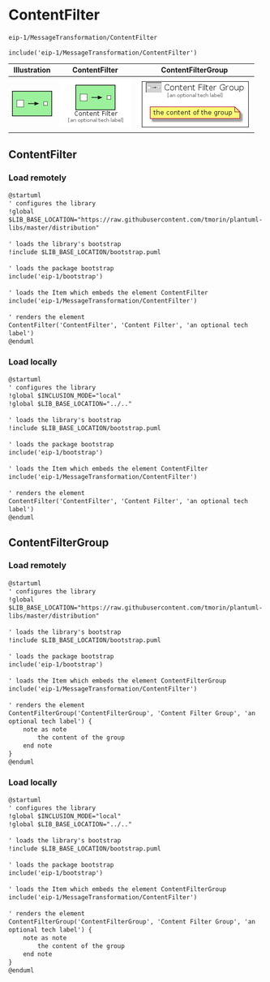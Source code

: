 # ContentFilter


```text
eip-1/MessageTransformation/ContentFilter
```

```text
include('eip-1/MessageTransformation/ContentFilter')
```



| Illustration | ContentFilter | ContentFilterGroup |
| :---: | :---: | :---: |
| ![illustration for Illustration](../../eip-1/MessageTransformation/ContentFilter.png) | ![illustration for ContentFilter](../../eip-1/MessageTransformation/ContentFilter.Local.png) | ![illustration for ContentFilterGroup](../../eip-1/MessageTransformation/ContentFilterGroup.Local.png) |




## ContentFilter

### Load remotely
```plantuml
@startuml
' configures the library
!global $LIB_BASE_LOCATION="https://raw.githubusercontent.com/tmorin/plantuml-libs/master/distribution"

' loads the library's bootstrap
!include $LIB_BASE_LOCATION/bootstrap.puml

' loads the package bootstrap
include('eip-1/bootstrap')

' loads the Item which embeds the element ContentFilter
include('eip-1/MessageTransformation/ContentFilter')

' renders the element
ContentFilter('ContentFilter', 'Content Filter', 'an optional tech label')
@enduml
```

### Load locally
```plantuml
@startuml
' configures the library
!global $INCLUSION_MODE="local"
!global $LIB_BASE_LOCATION="../.."

' loads the library's bootstrap
!include $LIB_BASE_LOCATION/bootstrap.puml

' loads the package bootstrap
include('eip-1/bootstrap')

' loads the Item which embeds the element ContentFilter
include('eip-1/MessageTransformation/ContentFilter')

' renders the element
ContentFilter('ContentFilter', 'Content Filter', 'an optional tech label')
@enduml
```

## ContentFilterGroup

### Load remotely
```plantuml
@startuml
' configures the library
!global $LIB_BASE_LOCATION="https://raw.githubusercontent.com/tmorin/plantuml-libs/master/distribution"

' loads the library's bootstrap
!include $LIB_BASE_LOCATION/bootstrap.puml

' loads the package bootstrap
include('eip-1/bootstrap')

' loads the Item which embeds the element ContentFilterGroup
include('eip-1/MessageTransformation/ContentFilter')

' renders the element
ContentFilterGroup('ContentFilterGroup', 'Content Filter Group', 'an optional tech label') {
    note as note
        the content of the group
    end note
}
@enduml
```

### Load locally
```plantuml
@startuml
' configures the library
!global $INCLUSION_MODE="local"
!global $LIB_BASE_LOCATION="../.."

' loads the library's bootstrap
!include $LIB_BASE_LOCATION/bootstrap.puml

' loads the package bootstrap
include('eip-1/bootstrap')

' loads the Item which embeds the element ContentFilterGroup
include('eip-1/MessageTransformation/ContentFilter')

' renders the element
ContentFilterGroup('ContentFilterGroup', 'Content Filter Group', 'an optional tech label') {
    note as note
        the content of the group
    end note
}
@enduml
```


